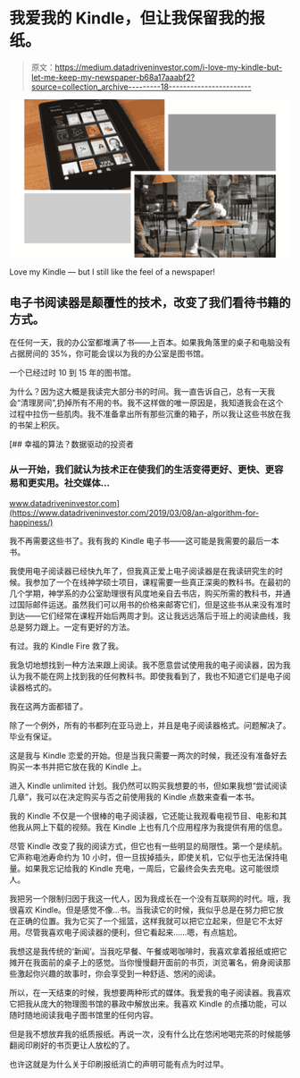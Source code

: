 # 我爱我的 Kindle，但让我保留我的报纸。

> 原文：<https://medium.datadriveninvestor.com/i-love-my-kindle-but-let-me-keep-my-newspaper-b68a17aaabf2?source=collection_archive---------18----------------------->

![](img/4ff27fd1884fd8132cf0f4990ca3fa3a.png)

Love my Kindle — but I still like the feel of a newspaper!

## 电子书阅读器是颠覆性的技术，改变了我们看待书籍的方式。

在任何一天，我的办公室都堆满了书——上百本。如果我角落里的桌子和电脑没有占据房间的 35%，你可能会误以为我的办公室是图书馆。

一个已经过时 10 到 15 年的图书馆。

为什么？因为这大概是我读完大部分书的时间。我一直告诉自己，总有一天我会“清理房间”,扔掉所有不用的书。我不这样做的唯一原因是，我知道我会在这个过程中拉伤一些肌肉。我不准备拿出所有那些沉重的箱子，所以我让这些书放在我的书架上积灰。

[](https://www.datadriveninvestor.com/2019/03/08/an-algorithm-for-happiness/) [## 幸福的算法？数据驱动的投资者

### 从一开始，我们就认为技术正在使我们的生活变得更好、更快、更容易和更实用。社交媒体…

www.datadriveninvestor.com](https://www.datadriveninvestor.com/2019/03/08/an-algorithm-for-happiness/) 

我不再需要这些书了。我有我的 Kindle 电子书——这可能是我需要的最后一本书。

我使用电子阅读器已经快九年了，但我真正爱上电子阅读器是在我读研究生的时候。我参加了一个在线神学硕士项目，课程需要一些真正深奥的教科书。在最初的几个学期，神学系的办公室助理很有风度地亲自去书店，购买所需的教科书，并通过国际邮件运送。虽然我们可以用书的价格来邮寄它们，但是这些书从来没有准时到达——它们经常在课程开始后两周才到。这让我远远落后于班上的阅读曲线，我总是努力跟上。一定有更好的方法。

有过。我的 Kindle Fire 救了我。

我急切地想找到一种方法来跟上阅读。我不愿意尝试使用我的电子阅读器，因为我认为我不能在网上找到我的任何教科书。即使我看到了，我也不知道它们是电子阅读器格式的。

我在这两方面都错了。

除了一个例外，所有的书都列在亚马逊上，并且是电子阅读器格式。问题解决了。毕业有保证。

这是我与 Kindle 恋爱的开始。但是当我只需要一两次的时候，我还没有准备好去购买一本书并把它放在我的 Kindle 上。

进入 Kindle unlimited 计划。我仍然可以购买我想要的书，但如果我想“尝试阅读几章”，我可以在决定购买与否之前使用我的 Kindle 点数来查看一本书。

我的 Kindle 不仅是一个很棒的电子阅读器，它还能让我观看电视节目、电影和其他我从网上下载的视频。我在 Kindle 上也有几个应用程序为我提供有用的信息。

尽管 Kindle 改变了我的阅读方式，但它也有一些明显的局限性。第一个是续航。它声称电池寿命约为 10 小时，但一旦拔掉插头，即使关机，它似乎也无法保持电量。如果我忘记给我的 Kindle 充电，一周后，它最终会失去充电。这可能很烦人。

我把另一个限制归因于我这一代人，因为我成长在一个没有互联网的时代。哦，我很喜欢 Kindle。但是感觉不像…书。当我读它的时候，我似乎总是在努力把它放在正确的位置。我为它买了一个摇篮，这样我就可以把它立起来，但是它不太好用。尽管我喜欢电子阅读器的便利，但它看起来……嗯，有点尴尬。

我想这是我传统的‘新闻’。当我吃早餐、午餐或喝咖啡时，我喜欢拿着报纸或把它摊开在我面前的桌子上的感觉。当你慢慢翻开面前的书页，浏览署名，俯身阅读那些激起你兴趣的故事时，你会享受到一种舒适、悠闲的阅读。

所以，在一天结束的时候，我想要两种形式的媒体。我爱我的电子阅读器。我喜欢它把我从庞大的物理图书馆的暴政中解放出来。我喜欢 Kindle 的点播功能，可以随时随地阅读我电子图书馆里的任何内容。

但是我不想放弃我的纸质报纸。再说一次，没有什么比在悠闲地喝完茶的时候能够翻阅印刷好的书页更让人放松的了。

也许这就是为什么关于印刷报纸消亡的声明可能有点为时过早。